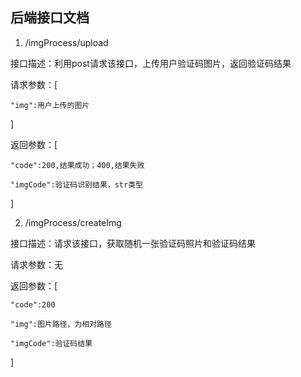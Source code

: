 ## 后端接口文档

1. /imgProcess/upload

接口描述：利用post请求该接口，上传用户验证码图片，返回验证码结果

请求参数：[

    "img":用户上传的图片
    
]

返回参数：[
    
    "code":200,结果成功；400,结果失败
    
    "imgCode":验证码识别结果，str类型

]

2. /imgProcess/createImg

接口描述：请求该接口，获取随机一张验证码照片和验证码结果

请求参数：无

返回参数：[

    "code":200
    
    "img":图片路径，为相对路径
    
    "imgCode":验证码结果
    
]